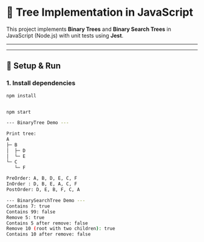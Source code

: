 # 🌳 Tree Implementation in JavaScript

This project implements **Binary Trees** and **Binary Search Trees** in JavaScript (Node.js) with unit tests using **Jest**.

---


---

## 🚀 Setup & Run

### 1. Install dependencies
```bash
npm install


npm start

--- BinaryTree Demo ---

Print tree:
A
├─ B
│  ├─ D
│  └─ E
└─ C
   └─ F

PreOrder: A, B, D, E, C, F
InOrder : D, B, E, A, C, F
PostOrder: D, E, B, F, C, A

--- BinarySearchTree Demo ---
Contains 7: true
Contains 99: false
Remove 5: true
Contains 5 after remove: false
Remove 10 (root with two children): true
Contains 10 after remove: false

